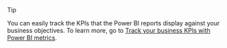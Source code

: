 > [!TIP]
> You can easily track the KPIs that the Power BI reports display against your business objectives. To learn more, go to [Track your business KPIs with Power BI metrics](../track-kpis-with-power-bi-metrics.md).